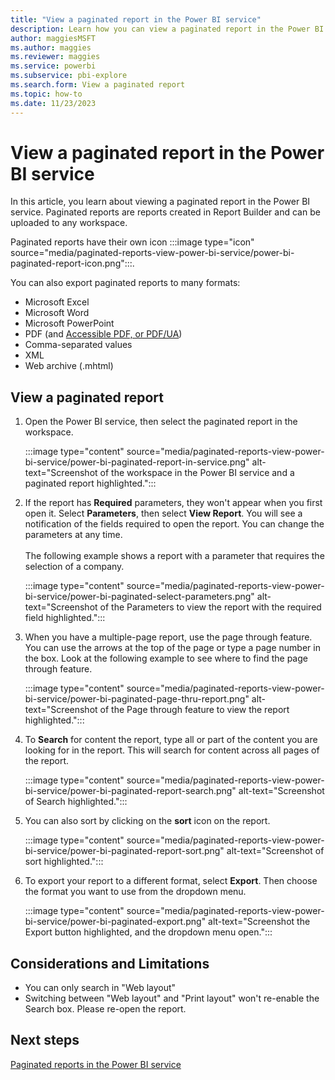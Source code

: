 ```yaml
---
title: "View a paginated report in the Power BI service"
description: Learn how you can view a paginated report in the Power BI service that has parameters and then export it to  a different format.  
author: maggiesMSFT
ms.author: maggies
ms.reviewer: maggies
ms.service: powerbi
ms.subservice: pbi-explore
ms.search.form: View a paginated report
ms.topic: how-to
ms.date: 11/23/2023
---
```


# View a paginated report in the Power BI service

In this article, you learn about viewing a paginated report in the Power BI service. Paginated reports are reports created in Report Builder and can be uploaded to any  workspace.

Paginated reports have their own icon :::image type="icon" source="media/paginated-reports-view-power-bi-service/power-bi-paginated-report-icon.png":::.

You can also export paginated reports to many formats:

- Microsoft Excel
- Microsoft Word
- Microsoft PowerPoint
- PDF (and [Accessible PDF, or PDF/UA](../report-server/rendering-extension-support.md))
- Comma-separated values
- XML
- Web archive (.mhtml)

## View a paginated report

1. Open the Power BI service, then select the paginated report in the workspace.

    :::image type="content" source="media/paginated-reports-view-power-bi-service/power-bi-paginated-report-in-service.png" alt-text="Screenshot of the workspace in the Power BI service and a paginated report highlighted.":::

2. If the report has **Required** parameters, they won't appear when you first open it. Select **Parameters**, then select **View Report**. You will see a notification of the fields required to open the report. You can change the parameters at any time.</br></br>The following example shows a report with a parameter that requires the selection of a company.

    :::image type="content" source="media/paginated-reports-view-power-bi-service/power-bi-paginated-select-parameters.png" alt-text="Screenshot of the Parameters to view the report with the required field highlighted.":::

3. When you have a multiple-page report, use the page through feature. You can use the arrows at the top of the page or type a page number in the box. Look at the following example to see where to find the page through feature.

    :::image type="content" source="media/paginated-reports-view-power-bi-service/power-bi-paginated-page-thru-report.png" alt-text="Screenshot of the Page through feature to view the report highlighted.":::

4. To **Search** for content the report, type all or part of the content you are looking for in the report. This will search for content across all pages of the report.
   
    :::image type="content" source="media/paginated-reports-view-power-bi-service/power-bi-paginated-report-search.png" alt-text="Screenshot of Search highlighted.":::

5. You can also sort by clicking on the **sort** icon on the report.
   
    :::image type="content" source="media/paginated-reports-view-power-bi-service/power-bi-paginated-report-sort.png" alt-text="Screenshot of sort highlighted.":::
   

6. To export your report to a different format, select **Export**. Then choose the format you want to use from the dropdown menu.

    :::image type="content" source="media/paginated-reports-view-power-bi-service/power-bi-paginated-export.png" alt-text="Screenshot the Export button highlighted, and the dropdown menu open.":::

## Considerations and Limitations 
- You can only search in "Web layout"
- Switching between "Web layout" and "Print layout" won't re-enable the Search box. Please re-open the report. 

## Next steps

[Paginated reports in the Power BI service](end-user-paginated-report.md)
